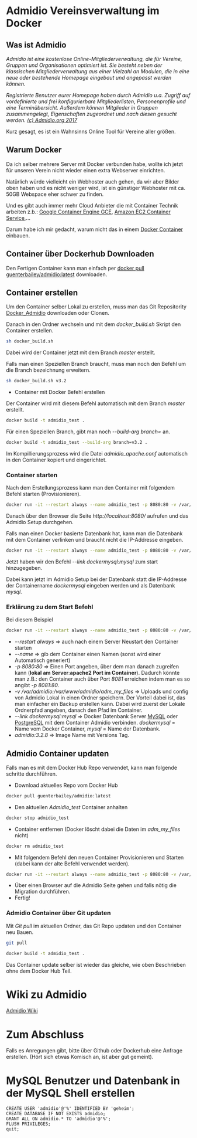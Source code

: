 # Admidio Vereinsverwaltung im Docker


## Was ist Admidio

*Admidio ist eine kostenlose Online-Mitgliederverwaltung, die für Vereine, Gruppen und Organisationen optimiert ist. 
Sie besteht neben der klassischen Mitgliederverwaltung aus einer Vielzahl an Modulen, die in eine neue oder bestehende 
Homepage eingebaut und angepasst werden können.*

*Registrierte Benutzer eurer Homepage haben durch Admidio u.a. Zugriff auf vordefinierte und frei konfigurierbare Mitgliederlisten, 
Personenprofile und eine Terminübersicht. Außerdem können Mitglieder in Gruppen zusammengelegt, Eigenschaften zugeordnet 
und nach diesen gesucht werden. [(c) Admidio.org 2017](https://www.admidio.org/dokuwiki/doku.php?id=de:2.0:index)*

Kurz gesagt, es ist ein Wahnsinns Online Tool für Vereine aller größen.

## Warum Docker

Da ich selber mehrere Server mit Docker verbunden habe, wollte ich jetzt für unseren Verein nicht wieder einen extra Webserver 
einrichten.

Natürlich würde vielleicht ein Webhoster auch gehen, da wir aber Bilder oben haben und es nicht weniger wird, ist ein günstiger 
Webhoster mit ca. 50GB Webspace eher schwer zu finden.

Und es gibt auch immer mehr Cloud Anbieter die mit Container Technik arbeiten z.b.: [Google Container Engine GCE](https://cloud.google.com/container-engine/), 
[Amazon EC2 Container Service](http://docs.aws.amazon.com/AmazonECS/latest/developerguide/docker-basics.html),... 

Darum habe ich mir gedacht, warum nicht das in einem [Docker Container](https://hub.docker.com) einbauen.

## Container über Dockerhub Downloaden

Den Fertigen Container kann man einfach per [docker pull guenterbailey/admidio:latest](https://hub.docker.com/r/guenterbailey/admidio/) downloaden.

## Container erstellen

Um den Container selber Lokal zu erstellen, muss man das Git Repositority [Docker_Admidio](https://github.com/BaileySN/Docker_Admidio.git) downloaden oder Clonen.

Danach in den Ordner wechseln und mit dem *docker_build.sh* Skript den Container erstellen.
```bash
sh docker_build.sh
```
Dabei wird der Container jetzt mit dem Branch *master* erstellt.

Falls man einen Speziellen Branch braucht, muss man noch den Befehl um die Branch bezeichnung erweitern.
```bash
sh docker_build.sh v3.2
```

* Container mit Docker Befehl erstellen

Der Container wird mit diesem Befehl automatisch mit dem Branch *master* erstellt.

```bash
docker build -t admidio_test .
```

Für einen Speziellen Branch, gibt man noch *--build-arg branch=<Branch-Bezeichnung>* an.

```bash
docker build -t admidio_test --build-arg branch=v3.2 .
```

Im Kompillierungsprozess wird die Datei *admidio_apache.conf* automatisch in den Container kopiert und eingerichtet.

### Container starten

Nach dem Erstellungsprozess kann man den Container mit folgendem Befehl starten (Provisionieren).

```bash
docker run -it --restart always --name admidio_test -p 8080:80 -v /var/admidio:/var/www/admidio/adm_my_files admidio:3.2.8
```
Danach über den Browser die Seite *http://localhost:8080/* aufrufen und das Admidio Setup durchgehen.

Falls man einen Docker basierte Datenbank hat, kann man die Datenbank mit dem Container verlinken und braucht nicht die IP-Addresse eingeben.

```bash
docker run -it --restart always --name admidio_test -p 8080:80 -v /var/admidio:/var/www/admidio/adm_my_files --link dockermysql:mysql admidio:3.2.8
```
Jetzt haben wir den Befehl *--link dockermysql:mysql* zum start hinzugegeben.

Dabei kann jetzt im Admidio Setup bei der Datenbank statt die IP-Addresse der Containername *dockermysql* eingeben werden und als Datenbank *mysql*.

### Erklärung zu dem Start Befehl

Bei diesem Beispiel
```bash
docker run -it --restart always --name admidio_test -p 8080:80 -v /var/admidio:/var/www/admidio/adm_my_files --link dockermysql:mysql admidio:3.2.8
```
* *--restart always* => auch nach einem Server Neustart den Container starten
* *--name* => gib dem Container einen Namen (sonst wird einer Automatisch generiert)
* *-p 8080:80* => Einen Port angeben, über dem man danach zugreifen kann (**lokal am Server**:**apache2 Port im Container**).
Dadurch könnte man z.B.: den Container auch über Port *8081* erreichen indem man es so angibt *-p 8081:80*.
* *-v /var/admidio:/var/www/admidio/adm_my_files* => Uploads und config von Admidio Lokal in einen Ordner speichern.
Der Vorteil dabei ist, das man einfacher ein Backup erstellen kann. Dabei wird zuerst der Lokale Ordnerpfad angeben, danach den 
Pfad im Container.
* *--link dockermysql:mysql* => Docker Datenbank Server [MySQL](https://hub.docker.com/r/mysql/mysql-server/) oder [PostgreSQL](https://hub.docker.com/_/postgres/) mit dem Container Admidio verbinden. *dockermysql* = Name vom Docker Container, *mysql* = Name der Datenbank.
* *admidio:3.2.8* => Image Name mit Versions Tag.

## Admidio Container updaten

Falls man es mit dem Docker Hub Repo verwendet, kann man folgende schritte durchführen.

* Download aktuelles Repo vom Docker Hub
```bash
docker pull guenterbailey/admidio:latest
```
* Den aktuellen *Admidio_test* Container anhalten
```bash
docker stop admidio_test
```
* Container entfernen (Docker löscht dabei die Daten im *adm_my_files* nicht)
```bash
docker rm admidio_test
```
* Mit folgendem Befehl den neuen Container Provisionieren und Starten (dabei kann der alte Befehl verwendet werden).
```bash
docker run -it --restart always --name admidio_test -p 8080:80 -v /var/admidio:/var/www/admidio/adm_my_files --link dockermysql:mysql guenterbailey/admidio:latest
```
* Über einen Browser auf die Admidio Seite gehen und falls nötig die Migration durchführen.
* Fertig!

### Admidio Container über Git updaten

Mit *Git pull* im aktuellen Ordner, das Git Repo updaten und den Container neu Bauen.
```bash
git pull
```

```bash
docker build -t admidio_test .
```
Das Container update selber ist wieder das gleiche, wie oben Beschrieben ohne dem Docker Hub Teil.

# Wiki zu Admidio

[Admidio Wiki](https://www.admidio.org/dokuwiki/doku.php?id=de:2.0:index)

# Zum Abschluss

Falls es Anregungen gibt, bitte über Github oder Dockerhub eine Anfrage erstellen. (Hört sich etwas Komisch an, ist aber gut gemeint).


# MySQL Benutzer und Datenbank in der MySQL Shell erstellen

```mysql
CREATE USER 'admidio'@'%' IDENTIFIED BY 'geheim';
CREATE DATABASE IF NOT EXISTS admidio;
GRANT ALL ON admidio.* TO 'admidio'@'%';
FLUSH PRIVILEGES;
quit;
```

